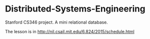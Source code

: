 # Distributed-Systems-Engineering
Stanford CS346 project. A mini relational database.

The lesson is in http://nil.csail.mit.edu/6.824/2015/schedule.html
